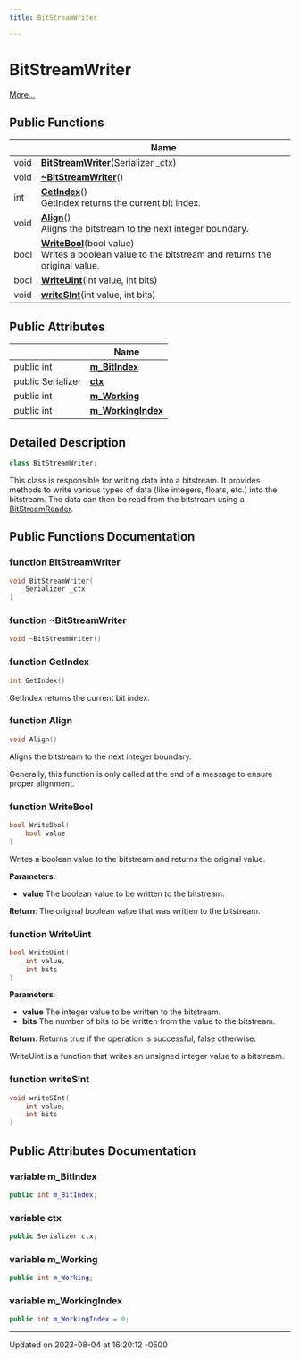 ```yaml
---
title: BitStreamWriter

---
```


# BitStreamWriter



 [More...](#detailed-description)

## Public Functions

|                | Name           |
| -------------- | -------------- |
| void | **[BitStreamWriter](Classes/class_bit_stream_writer.md#function-bitstreamwriter)**(Serializer _ctx) |
| void | **[~BitStreamWriter](Classes/class_bit_stream_writer.md#function-~bitstreamwriter)**() |
| int | **[GetIndex](Classes/class_bit_stream_writer.md#function-getindex)**()<br>GetIndex returns the current bit index.  |
| void | **[Align](Classes/class_bit_stream_writer.md#function-align)**()<br>Aligns the bitstream to the next integer boundary.  |
| bool | **[WriteBool](Classes/class_bit_stream_writer.md#function-writebool)**(bool value)<br>Writes a boolean value to the bitstream and returns the original value.  |
| bool | **[WriteUint](Classes/class_bit_stream_writer.md#function-writeuint)**(int value, int bits) |
| void | **[writeSInt](Classes/class_bit_stream_writer.md#function-writesint)**(int value, int bits) |

## Public Attributes

|                | Name           |
| -------------- | -------------- |
| public int | **[m_BitIndex](Classes/class_bit_stream_writer.md#variable-m-bitindex)**  |
| public Serializer | **[ctx](Classes/class_bit_stream_writer.md#variable-ctx)**  |
| public int | **[m_Working](Classes/class_bit_stream_writer.md#variable-m-working)**  |
| public int | **[m_WorkingIndex](Classes/class_bit_stream_writer.md#variable-m-workingindex)**  |

## Detailed Description

```cpp
class BitStreamWriter;
```


This class is responsible for writing data into a bitstream. It provides methods to write various types of data (like integers, floats, etc.) into the bitstream. The data can then be read from the bitstream using a [BitStreamReader](Classes/class_bit_stream_reader.md). 

## Public Functions Documentation

### function BitStreamWriter

```cpp
void BitStreamWriter(
    Serializer _ctx
)
```


### function ~BitStreamWriter

```cpp
void ~BitStreamWriter()
```


### function GetIndex

```cpp
int GetIndex()
```

GetIndex returns the current bit index. 

### function Align

```cpp
void Align()
```

Aligns the bitstream to the next integer boundary. 

Generally, this function is only called at the end of a message to ensure proper alignment. 


### function WriteBool

```cpp
bool WriteBool(
    bool value
)
```

Writes a boolean value to the bitstream and returns the original value. 

**Parameters**: 

  * **value** The boolean value to be written to the bitstream. 


**Return**: The original boolean value that was written to the bitstream. 

### function WriteUint

```cpp
bool WriteUint(
    int value,
    int bits
)
```


**Parameters**: 

  * **value** The integer value to be written to the bitstream. 
  * **bits** The number of bits to be written from the value to the bitstream.


**Return**: Returns true if the operation is successful, false otherwise. 

WriteUint is a function that writes an unsigned integer value to a bitstream.


### function writeSInt

```cpp
void writeSInt(
    int value,
    int bits
)
```


## Public Attributes Documentation

### variable m_BitIndex

```cpp
public int m_BitIndex;
```


### variable ctx

```cpp
public Serializer ctx;
```


### variable m_Working

```cpp
public int m_Working;
```


### variable m_WorkingIndex

```cpp
public int m_WorkingIndex = 0;
```


-------------------------------

Updated on 2023-08-04 at 16:20:12 -0500